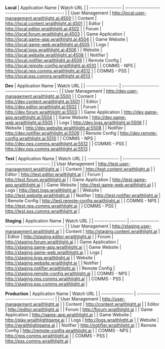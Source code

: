 **Local**
| Application Name |                    Watch URL                     |
| ---------------- | :----------------------------------------------: |
| User Management  | http://local.user-management.wraithlight.ai:4500 |
| Content          |     http://local.content.wraithlight.ai:4501     |
| Editor           |     http://local.editor.wraithlight.ai:4502      |
| Forum            |      http://local.forum.wraithlight.ai:4503      |
| Game Application |    http://local.game-app.wraithlight.ai:4504     |
| Game Website     |    http://local.game-web.wraithlight.ai:4505     |
| Logs             |      http://local.logs.wraithlight.ai:4506       |
| Website          |     http://local.website.wraithlight.ai:4508     |
| Notifier         |    http://local.notifier.wraithlight.ai:4509     |
| Remote Config    |  http://local.remote-config.wraithlight.ai:4510  |
| COMMS - NPS      |    http://local.nps.comms.wraithlight.ai:4512    |
| COMMS - PSS      |    http://local.pss.comms.wraithlight.ai:4513    |

**Dev**
| Application Name |                   Watch URL                    |
| ---------------- | :--------------------------------------------: |
| User Management  | http://dev.user-management.wraithlight.ai:5500 |
| Content          |     http://dev.content.wraithlight.ai:5501     |
| Editor           |     http://dev.editor.wraithlight.ai:5502      |
| Forum            |      http://dev.forum.wraithlight.ai:5503      |
| Game Application |    http://dev.game-app.wraithlight.ai:5504     |
| Game Website     |    http://dev.game-web.wraithlight.ai:5505     |
| Logs             |      http://dev.logs.wraithlight.ai:5506       |
| Website          |     http://dev.website.wraithlight.ai:5508     |
| Notifier         |    http://dev.notifier.wraithlight.ai:5509     |
| Remote Config    |  http://dev.remote-config.wraithlight.ai:5510  |
| COMMS - NPS      |    http://dev.nps.comms.wraithlight.ai:5512    |
| COMMS - PSS      |    http://dev.pss.comms.wraithlight.ai:5513    |

**Test**
| Application Name |                 Watch URL                  |
| ---------------- | :----------------------------------------: |
| User Management  | http://test.user-management.wraithlight.ai |
| Content          |     http://test.content.wraithlight.ai     |
| Editor           |     http://test.editor.wraithlight.ai      |
| Forum            |      http://test.forum.wraithlight.ai      |
| Game Application |    http://test.game-app.wraithlight.ai     |
| Game Website     |    http://test.game-web.wraithlight.ai     |
| Logs             |      http://test.logs.wraithlight.ai       |
| Website          |     http://test.website.wraithlight.ai     |
| Notifier         |    http://test.notifier.wraithlight.ai     |
| Remote Config    |  http://test.remote-config.wraithlight.ai  |
| COMMS - NPS      |    http://test.nps.comms.wraithlight.ai    |
| COMMS - PSS      |    http://test.pss.comms.wraithlight.ai    |

**Staging**
| Application Name |                   Watch URL                   |
| ---------------- | :-------------------------------------------: |
| User Management  | http://staging.user-management.wraithlight.ai |
| Content          |     http://staging.content.wraithlight.ai     |
| Editor           |     http://staging.editor.wraithlight.ai      |
| Forum            |      http://staging.forum.wraithlight.ai      |
| Game Application |    http://staging.game-app.wraithlight.ai     |
| Game Website     |    http://staging.game-web.wraithlight.ai     |
| Logs             |      http://staging.logs.wraithlight.ai       |
| Website          |     http://staging.website.wraithlight.ai     |
| Notifier         |    http://staging.notifier.wraithlight.ai     |
| Remote Config    |  http://staging.remote-config.wraithlight.ai  |
| COMMS - NPS      |    http://staging.nps.comms.wraithlight.ai    |
| COMMS - PSS      |    http://staging.pss.comms.wraithlight.ai    |

**Production**
| Application Name |               Watch URL               |
| ---------------- | :-----------------------------------: |
| User Management  | http://user-management.wraithlight.ai |
| Content          |     http://content.wraithlight.ai     |
| Editor           |     http://editor.wraithlight.ai      |
| Forum            |      http://forum.wraithlight.ai      |
| Game Application |    http://game-app.wraithlight.ai     |
| Game Website     |    http://play.wraithlightgame.ai     |
| Logs             |      http://logs.wraithlight.ai       |
| Website          |       http://wraithlightgame.ai       |
| Notifier         |    http://notifier.wraithlight.ai     |
| Remote Config    |  http://remote-config.wraithlight.ai  |
| COMMS - NPS      |    http://nps.comms.wraithlight.ai    |
| COMMS - PSS      |    http://pss.comms.wraithlight.ai    |
